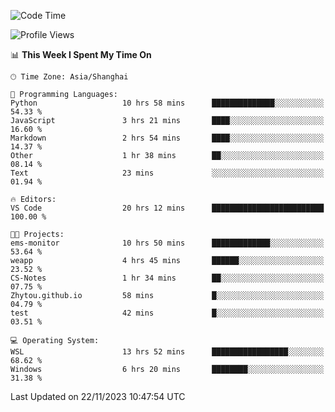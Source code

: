 <!--START_SECTION:waka-->
![Code Time](http://img.shields.io/badge/Code%20Time-1%2C392%20hrs%2041%20mins-blue)

![Profile Views](http://img.shields.io/badge/Profile%20Views-0-blue)

📊 **This Week I Spent My Time On** 

```text
🕑︎ Time Zone: Asia/Shanghai

💬 Programming Languages: 
Python                   10 hrs 58 mins      ██████████████░░░░░░░░░░░   54.33 % 
JavaScript               3 hrs 21 mins       ████░░░░░░░░░░░░░░░░░░░░░   16.60 % 
Markdown                 2 hrs 54 mins       ████░░░░░░░░░░░░░░░░░░░░░   14.37 % 
Other                    1 hr 38 mins        ██░░░░░░░░░░░░░░░░░░░░░░░   08.14 % 
Text                     23 mins             ░░░░░░░░░░░░░░░░░░░░░░░░░   01.94 % 

🔥 Editors: 
VS Code                  20 hrs 12 mins      █████████████████████████   100.00 % 

🐱‍💻 Projects: 
ems-monitor              10 hrs 50 mins      █████████████░░░░░░░░░░░░   53.64 % 
weapp                    4 hrs 45 mins       ██████░░░░░░░░░░░░░░░░░░░   23.52 % 
CS-Notes                 1 hr 34 mins        ██░░░░░░░░░░░░░░░░░░░░░░░   07.75 % 
Zhytou.github.io         58 mins             █░░░░░░░░░░░░░░░░░░░░░░░░   04.79 % 
test                     42 mins             █░░░░░░░░░░░░░░░░░░░░░░░░   03.51 % 

💻 Operating System: 
WSL                      13 hrs 52 mins      █████████████████░░░░░░░░   68.62 % 
Windows                  6 hrs 20 mins       ████████░░░░░░░░░░░░░░░░░   31.38 % 
```


 Last Updated on 22/11/2023 10:47:54 UTC
<!--END_SECTION:waka-->